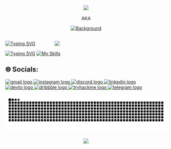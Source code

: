 <p align=center>
  <img src="https://i.ibb.co/2kvTjJH/Hi-I-m-Ayan.png" height=100 width=auto border="0">
</p>
<p align=center>AKA</p>
<p align=center>
<!--   <a href="https://ibb.co/X2LRmxT"><img src="https://assets-global.website-files.com/64e59bebe07b96ff59455582/64e622efd7a941b67b8db3a3_Xkaper%20Logo-p-500.png" alt="Xkaper" border="0"></a> -->
<!--   <a href="https://ibb.co/bHS8rs7"><img src="https://i.ibb.co/pWt93fn/Background.png" alt="xkaper" height=200 border="0"></a> -->
  <a href="https://ibb.co/rmTFQx6"><img src="https://i.ibb.co/R9ZYg30/Background.png" height=90 alt="Background" border="0"></a>
</p>

<br>

<img align="right" width="350" src="https://media1.tenor.com/m/4I46642wy2oAAAAC/anime-typing.gif">
<a href="https://git.io/typing-svg"><img src="https://readme-typing-svg.herokuapp.com?font=Jersey+15&size=40&pause=1000&color=FFFFFF&vCenter=true&random=false&width=435&separator=%3C&lines=I'm+a+Flutter+Dev%3CI'm+an+Undergrad%3CI+use+Arch+btw+;)%3Calso+a+Webflow+Dev%3CBased+in+Delhi%3CI+participate+in+CTFs%3CSee+my+skills+below" alt="Typing SVG" /></a>

<a href="https://git.io/typing-svg"><img src="https://readme-typing-svg.herokuapp.com?font=Jersey+15&size=40&pause=10000&color=F7F7F7&vCenter=true&random=false&width=435&lines=These+are+my+skills+" alt="Typing SVG" /></a>
[![My Skills](https://skillicons.dev/icons?i=flutter,dart,html,css,py,docker,firebase,appwrite,supabase,mysql,git,arch,bash,linux,figma,webflow&perline=8)](https://xkaper.webflow.io)

## 🌐 Socials:

<div align="left">
  <a href="#" target="_blank">
    <img src="https://img.shields.io/static/v1?message=Gmail&logo=gmail&label=&color=D14836&logoColor=white&labelColor=&style=for-the-badge" height="35" alt="gmail logo"  />
  </a>
  <a href="https://instagram.com/ayan_zzx" target="_blank">
    <img src="https://img.shields.io/static/v1?message=Instagram&logo=instagram&label=&color=E4405F&logoColor=white&labelColor=&style=for-the-badge" height="35" alt="instagram logo"  />
  </a>
  <a href="https://discordapp.com/users/1074178817767251999" target="_blank">
    <img src="https://img.shields.io/static/v1?message=Discord&logo=discord&label=&color=7289DA&logoColor=white&labelColor=&style=for-the-badge" height="35" alt="discord logo"  />
  </a>
  <a href="#" target="_blank">
    <img src="https://img.shields.io/static/v1?message=LinkedIn&logo=linkedin&label=&color=0077B5&logoColor=white&labelColor=&style=for-the-badge" height="35" alt="linkedin logo"  />
  </a>
  <br>
  <a href="#" target="_blank">
    <img src="https://img.shields.io/static/v1?message=dev.to&logo=dev.to&label=&color=0A0A0A&logoColor=white&labelColor=&style=for-the-badge" height="35" alt="devto logo"  />
  </a>
  <a href="#" target="_blank">
    <img src="https://img.shields.io/static/v1?message=Dribbble&logo=dribbble&label=&color=EA4C89&logoColor=white&labelColor=&style=for-the-badge" height="35" alt="dribbble logo"  />
  </a>
  <a href="#" target="_blank">
    <img src="https://img.shields.io/static/v1?message=TryHackMe&logo=tryhackme&label=&color=88cc14&logoColor=white&labelColor=&style=for-the-badge" height="35" alt="tryhackme logo"  />
  </a>
  <a href="#" target="_blank">
    <img src="https://img.shields.io/static/v1?message=Telegram&logo=telegram&label=&color=2CA5E0&logoColor=white&labelColor=&style=for-the-badge" height="35" alt="telegram logo"  />
  </a>
</div>
<br clear="both">
<img src="https://raw.githubusercontent.com/xkaper001/xkaper001/output/snake.svg" alt="Snake animation" />

###

<div align="center">
  <img src="https://profile-counter.glitch.me/xkaper001/count.svg?"  />
</div>



